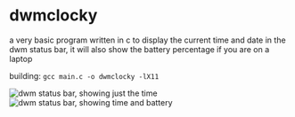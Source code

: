 # dwmclocky
a very basic program written in c to display the current time and date in the dwm status bar, it will also show the battery percentage if you are on a laptop

building:  `gcc main.c -o dwmclocky -lX11`

![dwm status bar, showing just the time](https://i.ibb.co/M5wWtyt/image.png)
![dwm status bar, showing time and battery](https://i.ibb.co/smHKVnr/image.png)
